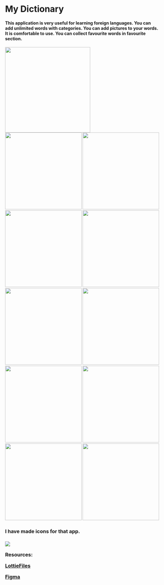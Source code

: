 # My Dictionary

<h4>This application is very useful for learning foreign languages. You can add unlimited words with categories. You can add pictures to your words.  It is comfortable to use. You can collect favourite words in favourite section.<h4>

<img src="images/video.gif" width = "278" > <img src="images/img_1.jpg" width = "250" > <img src="images/img_2.jpg" width = "250" >
<img src="images/img_3.jpg" width = "250" > <img src="images/img_4.jpg" width = "250" > <img src="images/img_5.jpg" width = "250" >
<img src="images/img_6.jpg" width = "250" > <img src="images/img_7.jpg" width = "250" > <img src="images/img_8.jpg" width = "250" >
<img src="images/img_9.jpg" width = "250" > <img src="images/img_10.jpg" width = "250">



<h3>I have made icons for that app.<h3>

<img src="images/icons.png">

Resources:
 
<a href = "https://lottiefiles.com/80680-online-study">LottieFiles</a>

<a href = "https://www.figma.com/file/b04itioOHZFXmgeonQGMPw/My-Dictionary?node-id=0%3A1">Figma</a>

